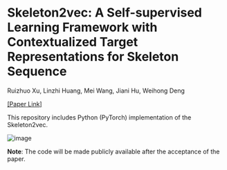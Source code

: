 # Skeleton2vec: A Self-supervised Learning Framework with Contextualized Target Representations for Skeleton Sequence
Ruizhuo Xu, Linzhi Huang, Mei Wang, Jiani Hu, Weihong Deng

[[Paper Link]](https://arxiv.org/)

This repository includes Python (PyTorch) implementation of the Skeleton2vec.

![image](https://github.com/Ruizhuo-Xu/Skeleton2vec/assets/110621793/a6950fbe-0171-496f-8f18-baf76523303b)

**Note**: The code will be made publicly available after the acceptance of the paper.
